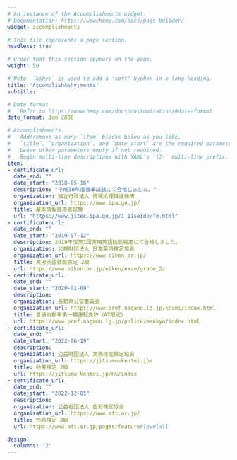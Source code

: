 ```yaml
---
# An instance of the Accomplishments widget.
# Documentation: https://wowchemy.com/docs/page-builder/
widget: accomplishments

# This file represents a page section.
headless: true

# Order that this section appears on the page.
weight: 50

# Note: `&shy;` is used to add a 'soft' hyphen in a long heading.
title: 'Accomplish&shy;ments'
subtitle:

# Date format
#   Refer to https://wowchemy.com/docs/customization/#date-format
date_format: Jan 2006

# Accomplishments.
#   Add/remove as many `item` blocks below as you like.
#   `title`, `organization`, and `date_start` are the required parameters.
#   Leave other parameters empty if not required.
#   Begin multi-line descriptions with YAML's `|2-` multi-line prefix.
item:
- certificate_url:
  date_end: ""
  date_start: "2018-05-16"
  description: "平成30年度春季試験にて合格しました。"
  organization: 独立行政法人 情報処理推進機構
  organization_url: https://www.ipa.go.jp/
  title: 基本情報技術者試験
  url: "https://www.jitec.ipa.go.jp/1_11seido/fe.html"
- certificate_url:
  date_end: ""
  date_start: "2019-07-12"
  description: 2019年度第1回実用英語技能検定にて合格しました。
  organization: 公益財団法人 日本英語検定協会
  organization_url: https://www.eiken.or.jp/
  title: 実用英語技能検定 2級
  url: https://www.eiken.or.jp/eiken/exam/grade_2/
- certificate_url:
  date_end: ""
  date_start: "2020-01-09"
  description:
  organization: 長野県公安委員会
  organization_url: https://www.pref.nagano.lg.jp/koani/index.html
  title: 普通自動車第一種運転免許（AT限定）
  url: https://www.pref.nagano.lg.jp/police/menkyo/index.html
- certificate_url:
  date_end: ""
  date_start: "2022-06-19"
  description:
  organization: 公益財団法人 実務技能検定協会
  organization_url: https://jitsumu-kentei.jp/
  title: 秘書検定 2級
  url: https://jitsumu-kentei.jp/HS/index
- certificate_url:
  date_end: ""
  date_start: "2022-12-05"
  description:
  organization: 公益社団法人 色彩検定協会
  organization_url: https://www.aft.or.jp/
  title: 色彩検定 2級
  url: https://www.aft.or.jp/pages/feature#levelall

design:
  columns: '2' 
---
```

